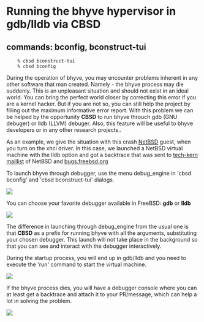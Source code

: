 # Running the bhyve hypervisor in gdb/lldb via CBSD

## commands: bconfig, bconstruct-tui

```
	% cbsd bconstruct-tui
	% cbsd bconfig
```

During the operation of bhyve, you may encounter problems inherent in any other software that man created.
Namely - the bhyve process may die suddenly. This is an unpleasant situation and should not exist in an ideal world. You can bring the perfect world closer
by correcting this error if you are a kernel hacker. But if you are not so, you can still help the project by filling out the maximum
informative error report. With this problem we can be helped by the opportunity **CBSD** to run bhyve throuch gdb (GNU debuger) or lldb (LLVM) debuger.
Also, this feature will be useful to bhyve developers or in any other research projects..

As an example, we give the situation with this crash [NetBSD](http://netbsd.org/) guest, when you turn on the xhci driver.
In this case, we launched a NetBSD virtual machine with the lldb option and got a backtrace that was sent to [tech-kern maillist](http://mail-index.netbsd.org/tech-kern/2018/09/25/msg024102.html) of NetBSD and
[bugs.freebsd.org](https://bugs.freebsd.org/bugzilla/show_bug.cgi?id=232084)

To launch bhyve through debugger, use the menu debug\_engine in 'cbsd bconfig' and 'cbsd bconstruct-tui' dialogs.


![](http://www.convectix.com/img/bhyve_gdb1.png)

You can choose your favorite debugger available in FreeBSD: **gdb** or **lldb**

![](http://www.convectix.com/img/bhyve_gdb2.png)

The difference in launching through debug\_engine from the usual one is that **CBSD** as a prefix for running bhyve with all the arguments, substituting your chosen debugger.
This launch will not take place in the background so that you can see and interact with the debugger interactively.

During the startup process, you will end up in gdb/lldb and you need to execute the 'run' command to start the virtual machine.

![](http://www.convectix.com/img/bhyve_gdb3.png)

If the bhyve process dies, you will have a debugger console where you can at least get a backtrace and attach it to your PR/message, which can help a lot in solving the problem.

![](http://www.convectix.com/img/bhyve_gdb4.png)

